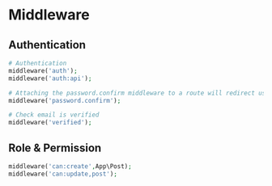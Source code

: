 # Middleware

## Authentication
```php
# Authentication
middleware('auth');
middleware('auth:api');

# Attaching the password.confirm middleware to a route will redirect users to a screen where they need to confirm their password before they can continue:
middleware('password.confirm');

# Check email is verified
middleware('verified');
```


## Role & Permission
```php
middleware('can:create',App\Post);
middleware('can:update,post');
```
